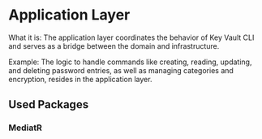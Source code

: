﻿# Application Layer

What it is: The application layer coordinates the behavior of Key Vault CLI and serves as a bridge between the domain and infrastructure.

Example: The logic to handle commands like creating, reading, updating, and deleting password entries, as well as managing categories and encryption, resides in the application layer.

## Used Packages

### MediatR
